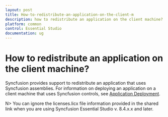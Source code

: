 ```yaml
---
layout: post
title: How-to-redistribute-an-application-on-the-client-m
description: how to redistribute an application on the client machine?
platform: common
control: Essential Studio
documentation: ug
---
```


# How to redistribute an application on the client machine?

Syncfusion provides support to redistribute an application that uses Syncfusion assemblies. For information on deploying an application on a client machine that uses Syncfusion controls, see [Application Deployment](http://www.syncfusion.com/support/kb/2110/).

 N> You can ignore the licenses.licx file information provided in the shared link when you are using Syncfusion Essential Studio v. 8.4.x.x and later.

